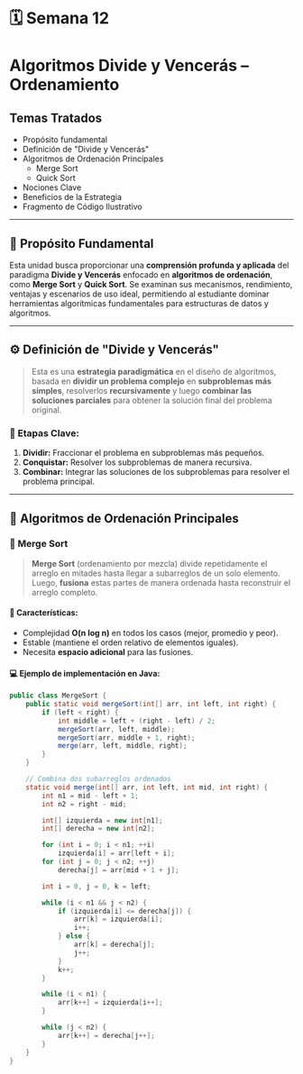 # 🗓️ Semana 12  
# Algoritmos Divide y Vencerás – Ordenamiento

## Temas Tratados

- Propósito fundamental  
- Definición de "Divide y Vencerás"  
- Algoritmos de Ordenación Principales  
  - Merge Sort  
  - Quick Sort  
- Nociones Clave  
- Beneficios de la Estrategia  
- Fragmento de Código Ilustrativo

---

## 🎯 Propósito Fundamental

Esta unidad busca proporcionar una **comprensión profunda y aplicada** del paradigma **Divide y Vencerás** enfocado en **algoritmos de ordenación**, como **Merge Sort** y **Quick Sort**. Se examinan sus mecanismos, rendimiento, ventajas y escenarios de uso ideal, permitiendo al estudiante dominar herramientas algorítmicas fundamentales para estructuras de datos y algoritmos.

---

## ⚙️ Definición de "Divide y Vencerás"

> Esta es una **estrategia paradigmática** en el diseño de algoritmos, basada en **dividir un problema complejo** en **subproblemas más simples**, resolverlos **recursivamente** y luego **combinar las soluciones parciales** para obtener la solución final del problema original.

### 📌 Etapas Clave:

1. **Dividir:** Fraccionar el problema en subproblemas más pequeños.
2. **Conquistar:** Resolver los subproblemas de manera recursiva.
3. **Combinar:** Integrar las soluciones de los subproblemas para resolver el problema principal.

---

## 🔢 Algoritmos de Ordenación Principales

### 🧩 Merge Sort

> **Merge Sort** (ordenamiento por mezcla) divide repetidamente el arreglo en mitades hasta llegar a subarreglos de un solo elemento. Luego, **fusiona** estas partes de manera ordenada hasta reconstruir el arreglo completo.

#### 🧠 Características:
- Complejidad **O(n log n)** en todos los casos (mejor, promedio y peor).
- Estable (mantiene el orden relativo de elementos iguales).
- Necesita **espacio adicional** para las fusiones.

#### 💻 Ejemplo de implementación en Java:

```java
public class MergeSort {
    public static void mergeSort(int[] arr, int left, int right) {
        if (left < right) {
            int middle = left + (right - left) / 2;
            mergeSort(arr, left, middle);
            mergeSort(arr, middle + 1, right);
            merge(arr, left, middle, right);
        }
    }

    // Combina dos subarreglos ordenados
    static void merge(int[] arr, int left, int mid, int right) {
        int n1 = mid - left + 1;
        int n2 = right - mid;

        int[] izquierda = new int[n1];
        int[] derecha = new int[n2];

        for (int i = 0; i < n1; ++i)
            izquierda[i] = arr[left + i];
        for (int j = 0; j < n2; ++j)
            derecha[j] = arr[mid + 1 + j];

        int i = 0, j = 0, k = left;

        while (i < n1 && j < n2) {
            if (izquierda[i] <= derecha[j]) {
                arr[k] = izquierda[i];
                i++;
            } else {
                arr[k] = derecha[j];
                j++;
            }
            k++;
        }

        while (i < n1) {
            arr[k++] = izquierda[i++];
        }

        while (j < n2) {
            arr[k++] = derecha[j++];
        }
    }
}
```
